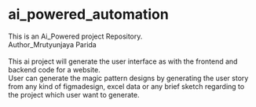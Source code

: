 # ai_powered_automation
This is an Ai_Powered project Repository.
<br>
Author_Mrutyunjaya Parida <br><br>
This ai project will generate the user interface as with the frontend and backend code for a website. <br>
User can generate the magic pattern designs by generating the user story from any kind of figmadesign, excel data or any brief sketch regarding to the project which user want to generate.

